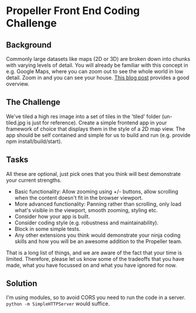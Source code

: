 Propeller Front End Coding Challenge
====================================

Background
----------

Commonly large datasets like maps (2D or 3D) are broken down into chunks with varying levels of detail.  You will already be familiar with this concept in e.g. Google Maps, where you can zoom out to see the whole world in low detail.  Zoom in and you can see your house.  [This blog post](https://www.mapbox.com/help/how-web-maps-work/) provides a good overview.

The Challenge
-------------

We've tiled a high res image into a set of tiles in the 'tiled' folder (un-tiled.jpg is just for reference).  Create a simple frontend app in your framework of choice that displays them in the style of a 2D map view.  The app should be self contained and simple for us to build and run (e.g. provide npm install/build/start).

Tasks
-----

All these are optional, just pick ones that you think will best demonstrate your current strengths.

* Basic functionality: Allow zooming using +/- buttons, allow scrolling when the content doesn't fit in the browser viewport.
* More advanced functionality: Panning rather than scrolling, only load what's visible in the viewport, smooth zooming, styling etc.
* Consider how your app is built.
* Consider coding style (e.g. robustness and maintainability).
* Block in some simple tests.
* Any other extensions you think would demonstrate your ninja coding skills and how you will be an awesome addition to the Propeller team.

That is a long list of things, and we are aware of the fact that your time is limited. Therefore, please let us know some of the tradeoffs that you have made, what you have focussed on and what you have ignored for now.

Solution
--------

I'm using modules, so to avoid CORS you need to run the code in a server.
`python -m SimpleHTTPServer` would suffice.
